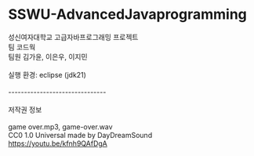 # SSWU-AdvancedJavaprogramming

성신여자대학교 고급자바프로그래밍 프로젝트<br/>
팀 코드웍<br/>
팀원 김가윤, 이은우, 이지민<br/><br/>
실행 환경: eclipse (jdk21)<br/><br/>
-------------------------------<br/><br/>
저작권 정보<br/><br/>
game over.mp3, game-over.wav<br/>
CC0 1.0 Universal made by DayDreamSound<br/>
https://youtu.be/kfnh9QAfDgA
